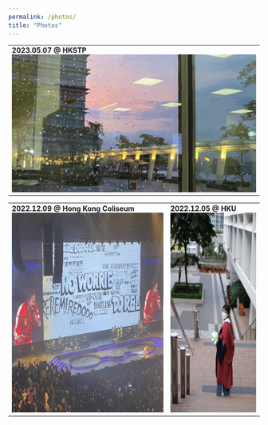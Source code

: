 ```yaml
---
permalink: /photos/ 
title: "Photos"
---
```

<table><tr>
<td> <b>2023.05.07 @ HKSTP</b> <br> <img src="/images/photos/20230507_hkstp.jpg" width=500 border=0> </td>
</tr></table>
<table><tr>
<td> <b>2022.12.09 @ Hong Kong Coliseum</b> <br> <img src="/images/photos/20221209_eason.jpg" height=400 border=0> </td>
<td>  <b>2022.12.05 @ HKU </b> <br> <img src="/images/photos/20221205_hku.jpg" height=400 border=0></td>
</tr></table>
